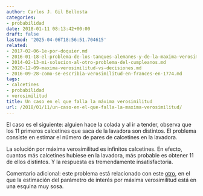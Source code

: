 ```yaml
---
author: Carlos J. Gil Bellosta
categories:
- probabilidad
date: 2018-01-11 08:13:42+00:00
draft: false
lastmod: '2025-04-06T18:56:51.704615'
related:
- 2017-02-06-1e-por-doquier.md
- 2016-01-18-el-problema-de-los-tanques-alemanes-y-de-la-maxima-verosimilitud-esquinada.md
- 2014-02-13-mi-solucion-al-otro-problema-del-cumpleanos.md
- 2020-12-09-maxima-verosimilitud-vs-decisiones.md
- 2016-09-28-como-se-escribia-verosimilitud-en-frances-en-1774.md
tags:
- calcetines
- probabilidad
- verosimilitud
title: Un caso en el que falla la máxima verosimilitud
url: /2018/01/11/un-caso-en-el-que-falla-la-maxima-verosimilitud/
---
```


El caso es el siguiente: alguien hace la colada y al ir a tender, observa que los 11 primeros calcetines que saca de la lavadora son distintos. El problema consiste en estimar el número de pares de calcetines en la lavadora.

La solución por máxima verosimilitud es infinitos calcetines. En efecto, cuantos más calcetines hubiese en la lavadora, más probable es obtener 11 de ellos distintos. Y la respuesta es tremendamente insatisfactoria.

Comentario adicional: este problema está relacionado con este [otro](https://www.datanalytics.com/2016/01/18/el-problema-de-los-tanques-alemanes-y-de-la-maxima-verosimilitud-esquinada/), en el que la estimación del parámetro de interés por máxima verosimilitud está en una esquina muy sosa.